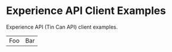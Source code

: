 Experience API Client Examples
=============================

Experience API (Tin Can API) client examples.

<table>
    <tr>
        <td>Foo</td>
        <td>Bar</td>
    </tr>
</table>